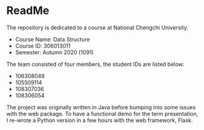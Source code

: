 # ReadMe
The repository is dedicated to a course at National Chengchi University.
* Course Name: Data Structure
* Course ID: 306013011
* Semester: Autumn 2020 (1091)

The team consisted of four members, the student IDs are listed below:
* 106308049
* 105509114
* 108307036
* 108306054 

The project was originally written in Java before bumping into some issues with the web package. To have a functional demo for the term presentation, I re-wrote a Python version in a few hours with the web framework, Flask.
